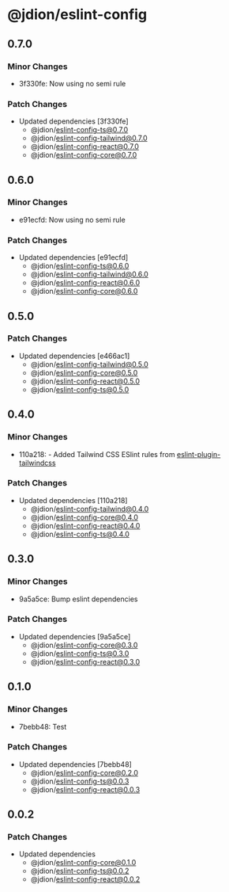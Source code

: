 # @jdion/eslint-config

## 0.7.0

### Minor Changes

- 3f330fe: Now using no semi rule

### Patch Changes

- Updated dependencies [3f330fe]
  - @jdion/eslint-config-ts@0.7.0
  - @jdion/eslint-config-tailwind@0.7.0
  - @jdion/eslint-config-react@0.7.0
  - @jdion/eslint-config-core@0.7.0

## 0.6.0

### Minor Changes

- e91ecfd: Now using no semi rule

### Patch Changes

- Updated dependencies [e91ecfd]
  - @jdion/eslint-config-ts@0.6.0
  - @jdion/eslint-config-tailwind@0.6.0
  - @jdion/eslint-config-react@0.6.0
  - @jdion/eslint-config-core@0.6.0

## 0.5.0

### Patch Changes

- Updated dependencies [e466ac1]
  - @jdion/eslint-config-tailwind@0.5.0
  - @jdion/eslint-config-core@0.5.0
  - @jdion/eslint-config-react@0.5.0
  - @jdion/eslint-config-ts@0.5.0

## 0.4.0

### Minor Changes

- 110a218: - Added Tailwind CSS ESlint rules from [eslint-plugin-tailwindcss](https://www.npmjs.com/package/eslint-plugin-tailwindcss)

### Patch Changes

- Updated dependencies [110a218]
  - @jdion/eslint-config-tailwind@0.4.0
  - @jdion/eslint-config-core@0.4.0
  - @jdion/eslint-config-react@0.4.0
  - @jdion/eslint-config-ts@0.4.0

## 0.3.0

### Minor Changes

- 9a5a5ce: Bump eslint dependencies

### Patch Changes

- Updated dependencies [9a5a5ce]
  - @jdion/eslint-config-core@0.3.0
  - @jdion/eslint-config-ts@0.3.0
  - @jdion/eslint-config-react@0.3.0

## 0.1.0

### Minor Changes

- 7bebb48: Test

### Patch Changes

- Updated dependencies [7bebb48]
  - @jdion/eslint-config-core@0.2.0
  - @jdion/eslint-config-ts@0.0.3
  - @jdion/eslint-config-react@0.0.3

## 0.0.2

### Patch Changes

- Updated dependencies
  - @jdion/eslint-config-core@0.1.0
  - @jdion/eslint-config-ts@0.0.2
  - @jdion/eslint-config-react@0.0.2
